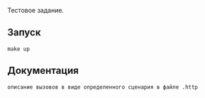 Тестовое задание.

## Запуск

    make up

## Документация 
    
    описание вызовов в виде определенного сценария в файле .http